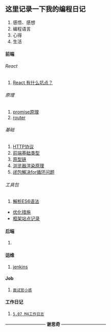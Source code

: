 这里记录一下我的编程日记
--

1. 感悟、感想
2. 编程语言
3. 心得
4. 生活

#### 前端

###### React

1. [React 有什么坑点？](https://github.com/kitebear/Programming-a-diary/blob/master/%E5%89%8D%E7%AB%AF%E7%AC%94%E8%AE%B0/react/React%20%E6%9C%89%E4%BB%80%E4%B9%88%E5%9D%91%E7%82%B9%EF%BC%9F.md)

###### 原理

1. [promise原理](https://github.com/kitebear/Programming-a-diary/blob/master/%E5%89%8D%E7%AB%AF%E7%AC%94%E8%AE%B0/%E5%8E%9F%E7%90%86/promise%E5%8E%9F%E7%90%86.md)
2. [router](https://github.com/kitebear/Programming-a-diary/blob/master/%E5%89%8D%E7%AB%AF%E7%AC%94%E8%AE%B0/%E5%8E%9F%E7%90%86/router.md)

###### 基础

1. [HTTP协议](https://github.com/kitebear/Programming-a-diary/blob/master/%E5%89%8D%E7%AB%AF%E7%AC%94%E8%AE%B0/%E5%9F%BA%E7%A1%80/HTTP%E5%8D%8F%E8%AE%AE.md)
2. [前端基础类型](https://github.com/kitebear/Programming-a-diary/blob/master/%E5%89%8D%E7%AB%AF%E7%AC%94%E8%AE%B0/%E5%9F%BA%E7%A1%80/%E5%89%8D%E7%AB%AF%E5%9F%BA%E7%A1%80%E7%B1%BB%E5%9E%8B.md)
3. [原型链](https://github.com/kitebear/Programming-a-diary/blob/master/%E5%89%8D%E7%AB%AF%E7%AC%94%E8%AE%B0/%E5%9F%BA%E7%A1%80/%E5%8E%9F%E5%9E%8B%E9%93%BE.md)
4. [浏览器渲染原理](https://github.com/kitebear/Programming-a-diary/blob/master/%E5%89%8D%E7%AB%AF%E7%AC%94%E8%AE%B0/%E5%9F%BA%E7%A1%80/%E6%B5%8F%E8%A7%88%E5%99%A8%E6%B8%B2%E6%9F%93%E5%8E%9F%E7%90%86.md)
5. [闭包解决for循环问题](https://github.com/kitebear/Programming-a-diary/blob/master/%E5%89%8D%E7%AB%AF%E7%AC%94%E8%AE%B0/%E5%9F%BA%E7%A1%80/%E9%97%AD%E5%8C%85%E8%A7%A3%E5%86%B3for%E5%BE%AA%E7%8E%AF%E9%97%AE%E9%A2%98.md)

###### 工具包

1. [解析ES6语法](https://github.com/kitebear/Programming-a-diary/blob/master/%E5%89%8D%E7%AB%AF%E7%AC%94%E8%AE%B0/%E5%B7%A5%E5%85%B7%E5%8C%85/%E8%A7%A3%E6%9E%90ES6%E8%AF%AD%E6%B3%95.md)

- [优化措施](https://github.com/kitebear/Programming-a-diary/blob/master/%E5%89%8D%E7%AB%AF%E7%AC%94%E8%AE%B0/%E5%89%8D%E7%AB%AF%E4%BC%98%E5%8C%96%E6%8E%AA%E6%96%BD.md)
- [框架站点记录](https://github.com/kitebear/Programming-a-diary/blob/master/%E5%89%8D%E7%AB%AF%E7%AC%94%E8%AE%B0/%E6%A1%86%E6%9E%B6%E7%AB%99%E7%82%B9%E8%AE%B0%E5%BD%95.md)

#### 后端

1. 

#### 运维

1. [jenkins](https://github.com/kitebear/Programming-a-diary/blob/master/%E8%BF%90%E7%BB%B4/jenkins.md)

#### Job

1. [`面试官小感`](https://github.com/Mrxdh/Programming-a-diary/blob/master/job/%E9%9D%A2%E8%AF%95%E5%AE%98%E5%B0%8F%E6%84%9F.md "面试官小感")

#### 工作日记

1. [`5.07 M4工作日志`](https://github.com/Mrxdh/Programming-a-diary/blob/master/work/%085.07%20M4%E5%B7%A5%E4%BD%9C%E6%97%A5%E5%BF%97.md "面试官小感")



—————————  **谢思奇** ——————————